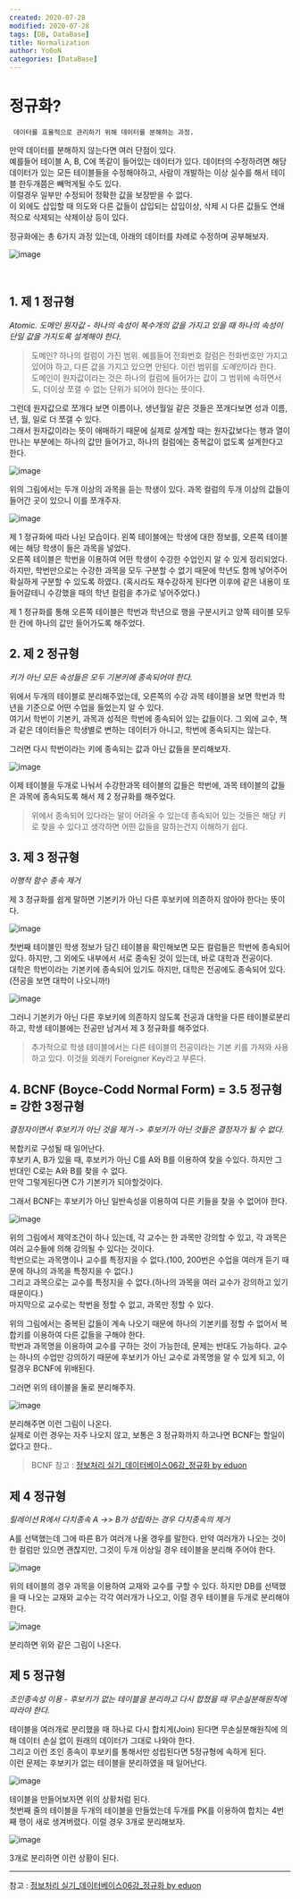 ```yaml
---
created: 2020-07-28
modified: 2020-07-28
tags: [DB, DataBase]
title: Normalization
author: Yo0oN
categories: [DataBase]
---
```


# 정규화?

 ` 데이터를 효율적으로 관리하기 위해 데이터를 분해하는 과정.`

만약 데이터를 분해하지 않는다면 여러 단점이 있다.<br>
예를들어 테이블 A, B, C에 똑같이 들어있는 데이터가 있다. 데이터의 수정하려면 해당 데이터가 있는 모든 테이블들을 수정해야하고, 사람이 개발하는 이상 실수를 해서 테이블 한두개쯤은 빼먹게될 수도 있다.<br>
이럴경우 일부만 수정되어 정확한 값을 보장받을 수 없다.<br>
이 외에도 삽입할 때 의도와 다른 값들이 삽입되는 삽입이상, 삭제 시 다른 값들도 연쇄적으로 삭제되는 삭제이상 등이 있다.

정규화에는 총 6가지 과정  있는데, 아래의 데이터를 차례로 수정하며 공부해보자.

![image](https://user-images.githubusercontent.com/53729311/112869810-87d36780-90f8-11eb-9fd4-abc77df200eb.png)


<br>

## 1. 제 1 정규형

*Atomic. 도메인 원자값 - 하나의 속성이 복수개의 값을 가지고 있을 때 하나의 속성이 단일 값을 가지도록 설계해야 한다.*<br>
> 도메인? 하나의 컬럼이 가진 범위. 예를들어 전화번호 컬럼은 전화번호만 가지고 있어야 하고, 다른 값을 가지고 있으면 안된다. 이런 범위를 *도메인*이라 한다.<br>
도메인이 원자값이라는 것은 하나의 컬럼에 들어가는 값이 그 범위에 속하면서도, 더이상 쪼갤 수 없는 단위가 되어야 한다는 뜻이다.

그런데 원자값으로 쪼개다 보면 이름이나, 생년월일 같은 것들은 쪼개다보면 성과 이름, 년, 월, 일로 더 쪼갤 수 있다.<br>
그래서 원자값이라는 뜻이 애매하기 때문에 실제로 설계할 때는 원자값보다는 행과 열이 만나는 부분에는 하나의 값만 들어가고, 하나의 컬럼에는 중복값이 없도록 설계한다고 한다.

![image](https://user-images.githubusercontent.com/53729311/112869810-87d36780-90f8-11eb-9fd4-abc77df200eb.png)

위의 그림에서는 두개 이상의 과목을 듣는 학생이 있다. 과목 컬럼의 두개 이상의 값들이 들어간 곳이 있으니 이를 쪼개주자.

![image](https://user-images.githubusercontent.com/53729311/112870400-21027e00-90f9-11eb-8fe8-f1baa2d1e56d.png)



제 1 정규화에 따라 나뉜 모습이다. 왼쪽 테이블에는 학생에 대한 정보를, 오른쪽 테이블에는 해당 학생이 들은 과목을 넣었다.<br>
오른쪽 테이블은 학번을 이용하여 어떤 학생이 수강한 수업인지 알 수 있게 정리되었다. 하지만, 학번만으로는 수강한 과목을 모두 구분할 수 없기 때문에 학년도 함께 넣어주어 확실하게 구분할 수 있도록 하였다.
(혹시라도 재수강하게 된다면 이후에 같은 내용이 또 들어갈테니 수강했을 때의 학년 컬럼을 추가로 넣어주었다.)

제 1 정규화를 통해 오른쪽 테이블은 학번과 학년으로 행을 구분시키고 양쪽 테이블 모두 한 칸에 하나의 값만 들어가도록 해주었다.


## 2. 제 2 정규형

*키가 아닌 모든 속성들은 모두 기본키에 종속되어야 한다.*

위에서 두개의 테이블로 분리해주었는데, 오른쪽의 수강 과목 테이블을 보면 학번과 학년을 기준으로 어떤 수업을 들었는지 알 수 있다.<br>
여기서 학번이 기본키, 과목과 성적은 학번에 종속되어 있는 값들이다. 그 외에 교수, 책과 같은 데이터들은 학생별로 변하는 데이터가 아니고, 학번에 종속되지는 않는다.

그러면 다시 학번이라는 키에 종속되는 값과 아닌 값들을 분리해보자.

![image](https://user-images.githubusercontent.com/53729311/112869062-b43ab400-90f7-11eb-8912-3ab0cea90085.png)

이제 테이블을 두개로 나눠서 수강한과목 테이블의 값들은 학번에, 과목 테이블의 값들은 과목에 종속되도록 해서 제 2 정규화를 해주었다.

> 위에서 종속되어 있다라는 말이 어려울 수 있는데 종속되어 있는 것들은 해당 키로 찾을 수 있다고 생각하면 어떤 값들을 말하는건지 이해하기 쉽다.


## 3. 제 3 정규형

*이행적 함수 종속 제거*

제 3 정규화를 쉽게 말하면 기본키가 아닌 다른 후보키에 의존하지 않아야 한다는 뜻이다.

![image](https://user-images.githubusercontent.com/53729311/113036256-039fe380-91cf-11eb-9c79-6e3151cb49d3.png)

첫번째 테이블인 학생 정보가 담긴 테이블을 확인해보면 모든 컬럼들은 학번에 종속되어 있다. 하지만, 그 외에도 내부에서 서로 종속된 것이 있는데, 바로 대학과 전공이다.<br>
대학은 학번이라는 기본키에 종속되어 있기도 하지만, 대학은 전공에도 종속되어 있다. (전공을 보면 대학이 나오니까!)
										
![image](https://user-images.githubusercontent.com/53729311/113036973-dacc1e00-91cf-11eb-84ab-ca0e807128b8.png)

그러니 기본키가 아닌 다른 후보키에 의존하지 않도록 전공과 대학을 다른 테이블로분리하고, 학생 테이블에는 전공만 남겨서 제 3 정규화를 해주었다.

> 추가적으로 학생 테이블에서는 다른 테이블의 전공이라는 기본 키를 가져와 사용하고 있다. 이것을 외래키 Foreigner Key라고 부른다.


## 4. BCNF (Boyce-Codd Normal Form) = 3.5 정규형 = 강한 3정규형

*결정자이면서 후보키가 아닌 것을 제거 -> 후보키가 아닌 것들은 결정자가 될 수 없다.*

복합키로 구성될 때 일어난다.<br>
후보키 A, B가 있을 때, 후보키가 아닌 C를 A와 B를 이용하여 찾을 수있다. 하지만 그 반대인 C로는 A와 B를 찾을 수 없다.<br>
만약 그렇게된다면 C가 기본키가 되야할것이다.

그래서 BCNF는 후보키가 아닌 일반속성을 이용하여 다른 키들을 찾을 수 없어야 한다.

![image](https://user-images.githubusercontent.com/53729311/113190801-b9366980-9297-11eb-9aed-14c498da9878.png)

위의 그림에서 제약조건이 하나 있는데, 각 교수는 한 과목만 강의할 수 있고, 각 과목은 여러 교수들에 의해 강의될 수 있다는 것이다.<br>
학번으로는 과목명이나 교수를 특정지을 수 없다.(100, 200번은 수업을 여러개 듣기 때문에 하나의 과목을 특정지을 수 없다.)<br>
그리고 과목으로는 교수를 특정지을 수 없다.(하나의 과목을 여러 교수가 강의하고 있기 때문이다.)<br>
마지막으로 교수로는 학번을 정할 수 없고, 과목만 정할 수 있다.

위의 그림에서는 중복된 값들이 계속 나오기 때문에 하나의 기본키를 정할 수 없어서 복합키를 이용하여 다른 값들을 구해야 한다.<br>
학번과 과목명을 이용하여 교수를 구하는 것이 가능한데, 문제는 반대도 가능하다. 교수는 하나의 수업만 강의하기 때문에 후보키가 아닌 교수로 과목명을 알 수 있게 되고, 이럴경우 BCNF에 위배된다.

그러면 위의 테이블을 둘로 분리해주자.
							
![image](https://user-images.githubusercontent.com/53729311/113192178-6c539280-9299-11eb-88a7-ce1606eb763d.png)

분리해주면 이런 그림이 나온다.<br>
실제로 이런 경우는 자주 나오지 않고, 보통은 3 정규화까지 하고나면 BCNF는 할일이 없다고 한다..

> BCNF 참고 : [정보처리 실기_데이터베이스06강_정규화 by eduon](https://youtu.be/RXQ1kZ_JHqg?t=2451)


## 제 4 정규형

*릴레이션 R에서 다치종속 A ->> B가 성립하는 경우 다치종속의 제거*

A를 선택했는데 그에 따른 B가 여러개 나올 경우를 말한다. 만약 여러개가 나오는 것이 한 컬럼만 있으면 괜찮지만, 그것이 두개 이상일 경우 테이블을 분리해 주어야 한다.

![image](https://user-images.githubusercontent.com/53729311/113318443-70d88380-934b-11eb-9e16-8987f8a1d14f.png)

위의 테이블의 경우 과목을 이용하여 교재와 교수를 구할 수 있다. 하지만 DB를 선택했을 때 나오는 교재와 교수는 각각 여러개가 나오고, 이럴 경우 테이블을 두개로 분리해야 한다.
						
![image](https://user-images.githubusercontent.com/53729311/113318760-c01eb400-934b-11eb-9708-dca361789723.png)

분리하면 위와 같은 그림이 나온다.


## 제 5 정규형

*조인종속성 이용 - 후보키가 없는 테이블을 분리하고 다시 합쳤을 때 무손실분해원칙에 따라야 한다.*


테이블을 여러개로 분리했을 때 하나로 다시 합치게(Join) 된다면 무손실분해원칙에 의해 데이터 손실 없이 원래의 데이터가 그대로 나와야 한다.<br>
그리고 이런 조인 종속이 후보키를 통해서만 성립된다면 5정규형에 속하게 된다.<br>
이런 문제는 후보키가 없는 테이블을 분리하였을 때 일어난다.

![image](https://user-images.githubusercontent.com/53729311/113320581-9bc3d700-934d-11eb-8c17-4d6fe2e752b9.png)

테이블을 만들어보자면 위의 상황처럼 된다.<br>
첫번째 줄의 테이블을 두개의 테이블을 만들었는데 두개를 PK를 이용하여 합치는 4번째 행이 새로 생겨버렸다. 이럴 경우 3개로 분리해보자.
									
![image](https://user-images.githubusercontent.com/53729311/113321076-315f6680-934e-11eb-833c-84bbb9573b1c.png)

3개로 분리하면 이런 상황이 된다.

-------
참고 : [정보처리 실기_데이터베이스06강_정규화 by eduon](https://youtu.be/RXQ1kZ_JHqg)
